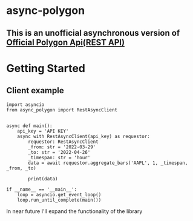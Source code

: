 # async-polygon
This is an unofficial asynchronous version of [Official Polygon Api(REST API)](https://github.com/polygon-io/client-python)
---
# **Getting Started**

## Client example
```
import asyncio
from async_polygon import RestAsyncClient


async def main():
    api_key = 'API KEY'
    async with RestAsyncClient(api_key) as requestor:
        requestor: RestAsyncClient
        _from: str = '2022-03-29'
        _to: str = '2022-04-26'
        _timespan: str = 'hour'
        data = await requestor.aggregate_bars('AAPL', 1, _timespan, _from, _to)
        
        print(data)

if __name__ == '__main__':
    loop = asyncio.get_event_loop()
    loop.run_until_complete(main())
```

In near future I'll expand the functionality of the library
